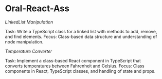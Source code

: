 # Oral-React-Ass

*LinkedList Manipulation*

Task: Write a TypeScript class for a linked list with methods to add, remove, and find elements.
Focus: Class-based data structure and understanding of node manipulation.

*Temperature Converter*

Task: Implement a class-based React component in TypeScript that converts temperatures between Fahrenheit and Celsius.
Focus: Class components in React, TypeScript classes, and handling of state and props.
